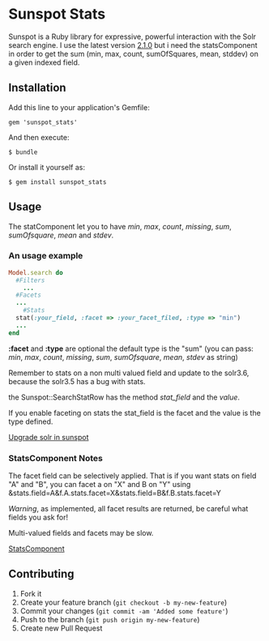 # Sunspot Stats

Sunspot is a Ruby library for expressive, powerful interaction with the Solr search engine. I use the latest version [2.1.0](http://rubygems.org/gems/sunspot/versions/2.1.0) but i need the statsComponent in order to get the sum (min, max, count, sumOfSquares, mean, stddev) on a given indexed field. 

## Installation

Add this line to your application's Gemfile:

    gem 'sunspot_stats'

And then execute:

    $ bundle

Or install it yourself as:

    $ gem install sunspot_stats

## Usage

The statComponent let you to have *min*, *max*, *count*, *missing*, *sum*, *sumOfsquare*, *mean* and *stdev*.

### An usage example

```ruby
Model.search do
  #Filters
	...
  #Facets
  ...
	#Stats
  stat(:your_field, :facet => :your_facet_filed, :type => "min")  
  ...
end
```

**:facet** and **:type** are optional the default type is the "sum" (you can pass: *min*, *max*, *count*, *missing*, *sum*, *sumOfsquare*, *mean*, *stdev* as string)

Remember to stats on a non multi valued field and update to the solr3.6, because the solr3.5 has a bug with stats.

the Sunspot::SearchStatRow has the method *stat_field* and the *value*. 

If you enable faceting on stats the stat_field is the facet and the value is the type defined.

[Upgrade solr in sunspot](https://github.com/sunspot/sunspot/wiki/Upgrading-sunspot_solr-Solr-Instance) 


### StatsComponent Notes

The facet field can be selectively applied. That is if you want stats on field "A" and "B", you can facet a on "X" and B on "Y" using &stats.field=A&f.A.stats.facet=X&stats.field=B&f.B.stats.facet=Y

*Warning*, as implemented, all facet results are returned, be careful what fields you ask for!

Multi-valued fields and facets may be slow.

[StatsComponent](http://wiki.apache.org/solr/StatsComponent)

## Contributing

1. Fork it
2. Create your feature branch (`git checkout -b my-new-feature`)
3. Commit your changes (`git commit -am 'Added some feature'`)
4. Push to the branch (`git push origin my-new-feature`)
5. Create new Pull Request
